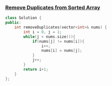 ### [Remove Duplicates from Sorted Array](https://leetcode.com/problems/remove-duplicates-from-sorted-array/)

```cpp
class Solution {
public:
    int removeDuplicates(vector<int>& nums) {
        int i = 0, j = 1;
        while(j < nums.size()){
            if(nums[j] != nums[i]){
                i++;
                nums[i] = nums[j];
            }
            j++;
        }
        return i+1;
    }
};
```